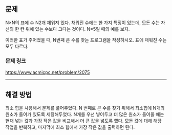 ## 문제

N×N의 표에 수 N2개 채워져 있다. 채워진 수에는 한 가지 특징이 있는데, 모든 수는 자신의 한 칸 위에 있는 수보다 크다는 것이다. N=5일 때의 예를 보자.

이러한 표가 주어졌을 때, N번째 큰 수를 찾는 프로그램을 작성하시오. 표에 채워진 수는 모두 다르다.

### 문제 링크

https://www.acmicpc.net/problem/2075

---

## 해결 방법

최소 힙을 사용해서 문제를 풀어주었다. N 번째로 큰 수를 찾기 위해서 최소힙에 N개의 원소가 들어가 있도록 세팅해두었다. N개를 우선 넣어두고 더 많은 원소가 들어올 때는 현재 넣는 값과 가장 작은 값을 비교해서 더 큰 값을 넣도록 했다. 모든 값에 대해 해당 작업을 반복하고, 마지막에 최소 힙에서 가장 작은 값을 출력하면 된다.
